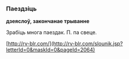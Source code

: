 ### Паездзіць
**дзеяслоў, закончанае трыванне**

Зрабіць многа паездак. П. па свеце.

<a rel="author">[http://rv-blr.com/](http://rv-blr.com/slounik.jsp?letterId=0&maskId=0&pageId=2064)</a>
